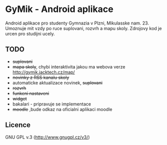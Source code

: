 GyMik - Android aplikace
=================

Android aplikace pro studenty Gymnazia v Plzni, Mikulasske nam. 23. Umoznuje mit vzdy po ruce suplovani, rozvrh a mapu skoly. Zdrojovy kod je urcen pro studijni ucely.

TODO
-----------------

- ~~suplovani~~
- ~~mapa skoly~~, chybi interaktivita jakou ma webova verze http://gymik.jacktech.cz/map/
- ~~novinky z RSS kanalu skoly~~
- automaticke aktualizace novinek, ~~suplovani~~
- ~~rozvrh~~
- ~~funkcni nastaveni~~
- ~~widget~~
- bakalari - pripravuje se implementace
- ~~moodle~~ ,bude odkaz na oficialni aplikaci moodle

Licence
-----------------
GNU GPL v.3 (http://www.gnugpl.cz/v3/)
